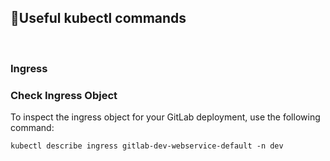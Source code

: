 ## 🔧Useful kubectl commands

<br>

### Ingress

### Check Ingress Object
To inspect the ingress object for your GitLab deployment, use the following command:
```shell
kubectl describe ingress gitlab-dev-webservice-default -n dev
```
